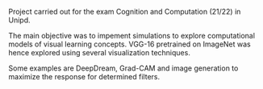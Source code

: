 Project carried out for the exam Cognition and Computation (21/22) in Unipd.

The main objective was to impement simulations to explore computational models of visual learning concepts.
VGG-16 pretrained on ImageNet was hence explored using several visualization techniques.

Some examples are DeepDream, Grad-CAM and image generation to maximize the response for determined filters.
